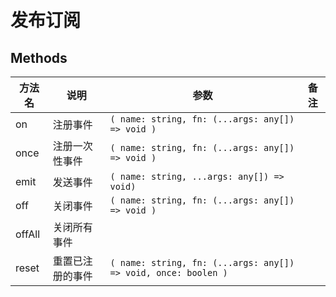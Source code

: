 # 发布订阅

## Methods

| 方法名 | 说明 | 参数 | 备注 |
| --- | --- | --- | --- |
| on | 注册事件 | `( name: string, fn: (...args: any[]) => void )` | |
| once | 注册一次性事件 | `( name: string, fn: (...args: any[]) => void )` | |
| emit | 发送事件 | `( name: string, ...args: any[]) => void)` | |
| off | 关闭事件 | `( name: string, fn: (...args: any[]) => void )` | |
| offAll | 关闭所有事件 | | |
| reset | 重置已注册的事件 | `( name: string, fn: (...args: any[]) => void, once: boolen )` | |
